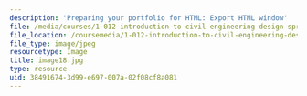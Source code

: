 ```yaml
---
description: 'Preparing your portfolio for HTML: Export HTML window'
file: /media/courses/1-012-introduction-to-civil-engineering-design-spring-2002/384916743d99e697007a02f08cf8a081_image18.jpg
file_location: /coursemedia/1-012-introduction-to-civil-engineering-design-spring-2002/384916743d99e697007a02f08cf8a081_image18.jpg
file_type: image/jpeg
resourcetype: Image
title: image18.jpg
type: resource
uid: 38491674-3d99-e697-007a-02f08cf8a081
---
```

